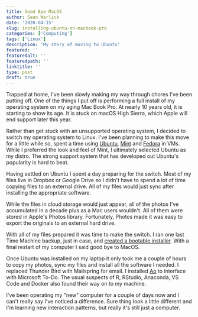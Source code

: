 ```yaml
---
title: Good Bye MacOS
author: Sean Warlick
date: '2020-04-15'
slug: installing-ubuntu-on-macbook-pro
categories: ['Computing']
tags: ['Linux']
description: 'My story of moving to Ubuntu'
featured: ''
featuredalt: ''
featuredpath: ''
linktitle: ''
type: post
draft: true
---
```


Trapped at home, I've been slowly making my way through chores I've been putting off. One of the things I put off is performing a full install of my operating system on my aging Mac Book Pro. At nearly 10 years old, it is starting to show its age. It is stuck on macOS High Sierra, which Apple will end support later this year.

Rather than get stuck with an unsupported operating system, I decided to switch my operating system to Linux. I've been planning to make this move for a little while so, spent a time using [Ubuntu](https://ubuntu.com/download/desktop), [Mint](https://www.linuxmint.com/) and [Fedora](https://getfedora.org/) in VMs. While I preferred the look and feel of Mint, I ultimately selected Ubuntu as my distro. The strong support system that has developed out Ubuntu's popularity is hard to beat. 

Having settled on Ubuntu I spent a day preparing for the switch. Most of my files live in Dropbox or Google Drive so I didn't have to spend a lot of time copying files to an external drive. All of my files would just sync after installing the appropriate software. 

While the files in cloud storage would just appear, all of the photos I've accumulated in a decade plus as a Mac users wouldn't. All of them were stored in Apple's Photos library. Fortunately, Photos made it was easy to export the originals to an external hard drive. 

With all of my files prepared it was time to make the switch. I ran one last Time Machine backup, just in case, and [created a bootable installer](https://ubuntu.com/tutorials/tutorial-create-a-usb-stick-on-macos#1-overview). With a final restart of my computer I said good bye to MacOS.

Once Ubuntu was installed on my laptop it only took me a couple of hours to copy my photos, sync my files and install all the software I needed. I replaced Thunder Bird with Mailspring for email. I installed [Ao](https://klaussinani.tech/ao/) to interface with Microsoft To-Do. The usual suspects of R, RStudio, Anaconda, VS Code and Docker also found their way on to my machine.

I've been operating my "new" computer for a couple of days now and I can't really say I've noticed a difference. Sure thing look a little different and I'm learning new interaction patterns, but really it's still just a computer. 
